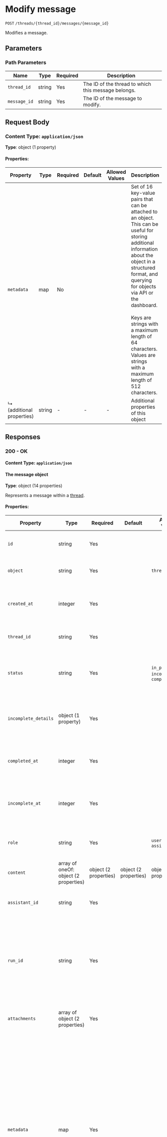 # Modify message

`POST` `/threads/{thread_id}/messages/{message_id}`

Modifies a message.

## Parameters

### Path Parameters

| Name | Type | Required | Description |
| ---- | ---- | -------- | ----------- |
| `thread_id` | string | Yes | The ID of the thread to which this message belongs. |
| `message_id` | string | Yes | The ID of the message to modify. |

## Request Body

### Content Type: `application/json`

**Type**: object (1 property)

#### Properties:

| Property | Type | Required | Default | Allowed Values | Description |
| -------- | ---- | -------- | ------- | -------------- | ----------- |
| `metadata` | map | No |  |  | Set of 16 key-value pairs that can be attached to an object. This can be <br> useful for storing additional information about the object in a structured <br> format, and querying for objects via API or the dashboard.  <br>  <br> Keys are strings with a maximum length of 64 characters. Values are strings <br> with a maximum length of 512 characters. <br>  |
|   ↳ (additional properties) | string | - | - | - | Additional properties of this object |
## Responses

### 200 - OK

#### Content Type: `application/json`

#### The message object

**Type**: object (14 properties)

Represents a message within a [thread](/docs/api-reference/threads).

#### Properties:

| Property | Type | Required | Default | Allowed Values | Description |
| -------- | ---- | -------- | ------- | -------------- | ----------- |
| `id` | string | Yes |  |  | The identifier, which can be referenced in API endpoints. |
| `object` | string | Yes |  | `thread.message` | The object type, which is always `thread.message`. |
| `created_at` | integer | Yes |  |  | The Unix timestamp (in seconds) for when the message was created. |
| `thread_id` | string | Yes |  |  | The [thread](/docs/api-reference/threads) ID that this message belongs to. |
| `status` | string | Yes |  | `in_progress`, `incomplete`, `completed` | The status of the message, which can be either `in_progress`, `incomplete`, or `completed`. |
| `incomplete_details` | object (1 property) | Yes |  |  | On an incomplete message, details about why the message is incomplete. |
| `completed_at` | integer | Yes |  |  | The Unix timestamp (in seconds) for when the message was completed. |
| `incomplete_at` | integer | Yes |  |  | The Unix timestamp (in seconds) for when the message was marked as incomplete. |
| `role` | string | Yes |  | `user`, `assistant` | The entity that produced the message. One of `user` or `assistant`. |
| `content` | array of oneOf: object (2 properties) | object (2 properties) | object (2 properties) | object (2 properties) | Yes |  |  | The content of the message in array of text and/or images. |
| `assistant_id` | string | Yes |  |  | If applicable, the ID of the [assistant](/docs/api-reference/assistants) that authored this message. |
| `run_id` | string | Yes |  |  | The ID of the [run](/docs/api-reference/runs) associated with the creation of this message. Value is `null` when messages are created manually using the create message or create thread endpoints. |
| `attachments` | array of object (2 properties) | Yes |  |  | A list of files attached to the message, and the tools they were added to. |
| `metadata` | map | Yes |  |  | Set of 16 key-value pairs that can be attached to an object. This can be <br> useful for storing additional information about the object in a structured <br> format, and querying for objects via API or the dashboard.  <br>  <br> Keys are strings with a maximum length of 64 characters. Values are strings <br> with a maximum length of 512 characters. <br>  |
|   ↳ (additional properties) | string | - | - | - | Additional properties of this object |


### Items in `attachments` array

| Property | Type | Required | Default | Allowed Values | Description |
| -------- | ---- | -------- | ------- | -------------- | ----------- |
| `file_id` | string | No |  |  | The ID of the file to attach to the message. |
| `tools` | array of oneOf: object (1 property) | object (1 property) | No |  |  | The tools to add this file to. |
**Example:**

```json
{
  "id": "msg_abc123",
  "object": "thread.message",
  "created_at": 1698983503,
  "thread_id": "thread_abc123",
  "role": "assistant",
  "content": [
    {
      "type": "text",
      "text": {
        "value": "Hi! How can I help you today?",
        "annotations": []
      }
    }
  ],
  "assistant_id": "asst_abc123",
  "run_id": "run_abc123",
  "attachments": [],
  "metadata": {}
}

```

## Examples

### Request Examples

#### curl
```bash
curl https://api.openai.com/v1/threads/thread_abc123/messages/msg_abc123 \
  -H "Content-Type: application/json" \
  -H "Authorization: Bearer $OPENAI_API_KEY" \
  -H "OpenAI-Beta: assistants=v2" \
  -d '{
      "metadata": {
        "modified": "true",
        "user": "abc123"
      }
    }'

```

#### python
```python
from openai import OpenAI
client = OpenAI()

message = client.beta.threads.messages.update(
  message_id="msg_abc12",
  thread_id="thread_abc123",
  metadata={
    "modified": "true",
    "user": "abc123",
  },
)
print(message)

```

#### node.js
```javascript
import OpenAI from "openai";

const openai = new OpenAI();

async function main() {
  const message = await openai.beta.threads.messages.update(
    "thread_abc123",
    "msg_abc123",
    {
      metadata: {
        modified: "true",
        user: "abc123",
      },
    }
  }'
```

### Response Example

```json
{
  "id": "msg_abc123",
  "object": "thread.message",
  "created_at": 1699017614,
  "assistant_id": null,
  "thread_id": "thread_abc123",
  "run_id": null,
  "role": "user",
  "content": [
    {
      "type": "text",
      "text": {
        "value": "How does AI work? Explain it in simple terms.",
        "annotations": []
      }
    }
  ],
  "file_ids": [],
  "metadata": {
    "modified": "true",
    "user": "abc123"
  }
}

```

